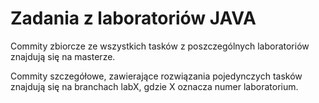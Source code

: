 # Zadania z laboratoriów JAVA

Commity zbiorcze ze wszystkich tasków z poszczególnych laboratoriów znajdują się na masterze.

Commity szczegółowe, zawierające rozwiązania pojedynczych tasków znajdują się na branchach labX, gdzie X oznacza numer laboratorium.
